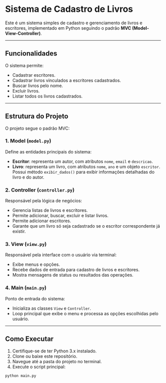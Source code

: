 # Sistema de Cadastro de Livros

Este é um sistema simples de cadastro e gerenciamento de livros e escritores, implementado em Python seguindo o padrão **MVC (Model-View-Controller)**.

---

## Funcionalidades

O sistema permite:

- Cadastrar escritores.
- Cadastrar livros vinculados a escritores cadastrados.
- Buscar livros pelo nome.
- Excluir livros.
- Listar todos os livros cadastrados.

---

## Estrutura do Projeto

O projeto segue o padrão MVC:

### 1. Model (`model.py`)
Define as entidades principais do sistema:

- **Escritor**: representa um autor, com atributos `nome`, `email` e `descricao`.
- **Livro**: representa um livro, com atributos `nome`, `ano` e um objeto `escritor`. Possui método `exibir_dados()` para exibir informações detalhadas do livro e do autor.

### 2. Controller (`controller.py`)
Responsável pela lógica de negócios:

- Gerencia listas de livros e escritores.
- Permite adicionar, buscar, excluir e listar livros.
- Permite adicionar escritores.
- Garante que um livro só seja cadastrado se o escritor correspondente já existir.

### 3. View (`view.py`)
Responsável pela interface com o usuário via terminal:

- Exibe menus e opções.
- Recebe dados de entrada para cadastro de livros e escritores.
- Mostra mensagens de status ou resultados das operações.

### 4. Main (`main.py`)
Ponto de entrada do sistema:

- Inicializa as classes `View` e `Controller`.
- Loop principal que exibe o menu e processa as opções escolhidas pelo usuário.

---

## Como Executar

1. Certifique-se de ter Python 3.x instalado.
2. Clone ou baixe este repositório.
3. Navegue até a pasta do projeto no terminal.
4. Execute o script principal:

```bash
python main.py
